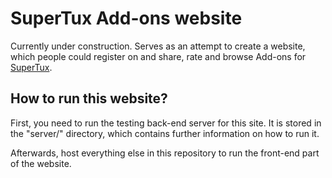 # SuperTux Add-ons website

Currently under construction. Serves as an attempt to create a website, which people could register on and share, rate and browse Add-ons for [SuperTux](https://github.com/SuperTux/supertux).

## How to run this website?

First, you need to run the testing back-end server for this site. It is stored in the "server/" directory, which contains further information on how to run it.

Afterwards, host everything else in this repository to run the front-end part of the website.
